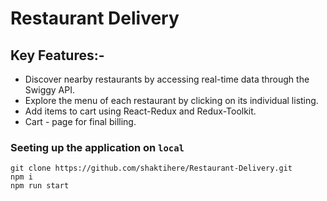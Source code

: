 # Restaurant Delivery

## Key Features:-

<ul>
<li>Discover nearby restaurants by accessing real-time data through the Swiggy API.</li>
<li>Explore the menu of each restaurant by clicking on its individual listing.</li>
<li>Add items to cart using React-Redux and Redux-Toolkit.</li>
<li>Cart - page for final billing.</li>
</ul>

### Seeting up the application on `local`

```
git clone https://github.com/shaktihere/Restaurant-Delivery.git
npm i
npm run start
```
